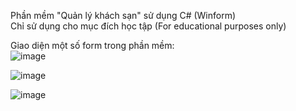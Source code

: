 Phần mềm "Quản lý khách sạn" sử dụng C# (Winform)  
Chỉ sử dụng cho mục đích học tập (For educational purposes only)  
  
Giao diện một số form trong phần mềm:  
![image](https://github.com/Quang3105/hotel_management_winform/assets/58497982/1d6ff05e-ef31-4b26-9918-b3839b0c6a84)  

![image](https://github.com/Quang3105/hotel_management_winform/assets/58497982/0219470d-164a-4a22-a59d-7be5603d3b15)  

![image](https://github.com/Quang3105/hotel_management_winform/assets/58497982/2ea016cc-d855-4e6b-8ece-5bac1861f547)

